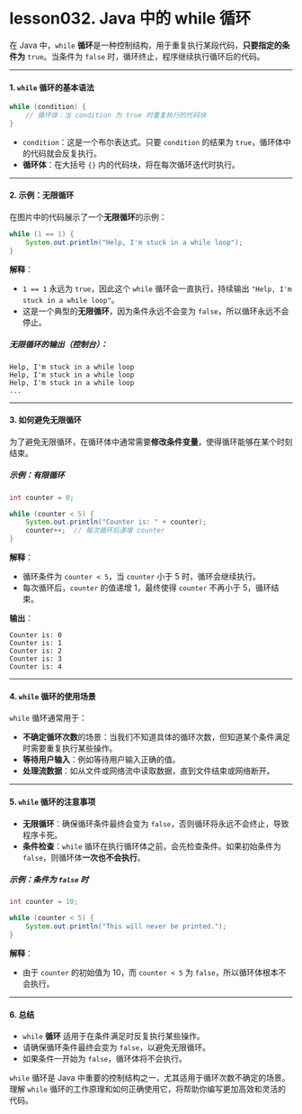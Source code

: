 # lesson032. Java 中的 while 循环

在 Java 中，`while` **循环**是一种控制结构，用于重复执行某段代码，**只要指定的条件为** `true`。当条件为 `false` 时，循环终止，程序继续执行循环后的代码。

------

#### 1. `while` 循环的基本语法

```java
while (condition) {
    // 循环体：当 condition 为 true 时重复执行的代码块
}
```

- `condition`：这是一个布尔表达式。只要 `condition` 的结果为 `true`，循环体中的代码就会反复执行。
- **循环体**：在大括号 `{}` 内的代码块，将在每次循环迭代时执行。

------

#### 2. 示例：无限循环

在图片中的代码展示了一个**无限循环**的示例：

```java
while (1 == 1) {
    System.out.println("Help, I'm stuck in a while loop");
}
```

**解释**：

- `1 == 1` 永远为 `true`，因此这个 `while` 循环会一直执行，持续输出 `"Help, I'm stuck in a while loop"`。
- 这是一个典型的**无限循环**，因为条件永远不会变为 `false`，所以循环永远不会停止。

##### 无限循环的输出（控制台）：

```plain
Help, I'm stuck in a while loop
Help, I'm stuck in a while loop
Help, I'm stuck in a while loop
...
```

------

#### 3. 如何避免无限循环

为了避免无限循环，在循环体中通常需要**修改条件变量**，使得循环能够在某个时刻结束。

##### 示例：有限循环

```java
int counter = 0;

while (counter < 5) {
    System.out.println("Counter is: " + counter);
    counter++;  // 每次循环后递增 counter
}
```

**解释**：

- 循环条件为 `counter < 5`，当 `counter` 小于 5 时，循环会继续执行。
- 每次循环后，`counter` 的值递增 1，最终使得 `counter` 不再小于 5，循环结束。

**输出**：

```plain
Counter is: 0
Counter is: 1
Counter is: 2
Counter is: 3
Counter is: 4
```

------

#### 4. `while` 循环的使用场景

`while` 循环通常用于：

- **不确定循环次数**的场景：当我们不知道具体的循环次数，但知道某个条件满足时需要重复执行某些操作。
- **等待用户输入**：例如等待用户输入正确的值。
- **处理流数据**：如从文件或网络流中读取数据，直到文件结束或网络断开。

------

#### 5. `while` 循环的注意事项

- **无限循环**：确保循环条件最终会变为 `false`，否则循环将永远不会终止，导致程序卡死。
- **条件检查**：`while` 循环在执行循环体之前，会先检查条件。如果初始条件为 `false`，则循环体**一次也不会执行**。

##### 示例：条件为 `false` 时

```java
int counter = 10;

while (counter < 5) {
    System.out.println("This will never be printed.");
}
```

**解释**：

- 由于 `counter` 的初始值为 10，而 `counter < 5` 为 `false`，所以循环体根本不会执行。

------

#### 6. 总结

- `while` **循环** 适用于在条件满足时反复执行某些操作。
- 请确保循环条件最终会变为 `false`，以避免无限循环。
- 如果条件一开始为 `false`，循环体将不会执行。

`while` 循环是 Java 中重要的控制结构之一，尤其适用于循环次数不确定的场景。理解 `while` 循环的工作原理和如何正确使用它，将帮助你编写更加高效和灵活的代码。